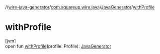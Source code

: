 //[wire-java-generator](../../../index.md)/[com.squareup.wire.java](../index.md)/[JavaGenerator](index.md)/[withProfile](with-profile.md)

# withProfile

[jvm]\
open fun [withProfile](with-profile.md)(profile: Profile): [JavaGenerator](index.md)

